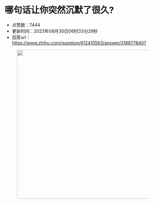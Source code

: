 # 哪句话让你突然沉默了很久?
- 点赞数：7444
- 更新时间：2023年08月30日06时33分29秒
- 回答url：https://www.zhihu.com/question/612410563/answer/3188778407
<body>
 <p></p>
 <figure data-size="normal">
  <img src="https://picx.zhimg.com/50/v2-60d4cb60798511f3297a3f0ca1ad9d97_720w.jpg?source=1940ef5c" data-caption="" data-size="normal" data-rawwidth="480" data-rawheight="679" data-original-token="v2-118f12301fffd5f2e6488290c772838e" data-default-watermark-src="https://picx.zhimg.com/50/v2-3e1518d44eb409f9978a5497590a8a71_720w.jpg?source=1940ef5c" class="origin_image zh-lightbox-thumb" width="480" data-original="https://picx.zhimg.com/v2-60d4cb60798511f3297a3f0ca1ad9d97_r.jpg?source=1940ef5c">
 </figure>
 <p></p>
</body>